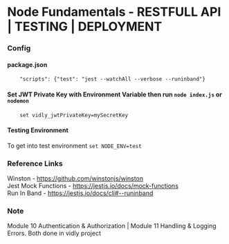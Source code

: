 # Node Fundamentals - RESTFULL API | TESTING | DEPLOYMENT

### Config
   #### package.json
        "scripts": {"test": "jest --watchAll --verbose --runinband"}

   #### Set JWT Private Key with Environment Variable then run `node index.js` or `nodemon`
        set vidly_jwtPrivateKey=mySecretKey


   #### Testing Environment
   To get into test environment `set NODE_ENV=test`

### Reference Links

Winston - https://github.com/winstonjs/winston
<br>
Jest Mock Functions - https://jestjs.io/docs/mock-functions
<br>
Run In Band - https://jestjs.io/docs/cli#--runinband

### Note

Module 10 Authentication & Authorization |
Module 11 Handling & Logging Errors.
Both done in vidly project

